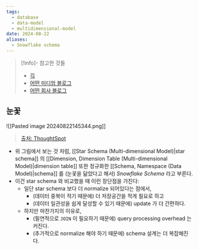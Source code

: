 ```yaml
---
tags:
  - database
  - data-model
  - multidimensional-model
date: 2024-08-22
aliases:
  - Snowflake schema
---
```

> [!info]- 참고한 것들
> - [긱](https://www.geeksforgeeks.org/multidimensional-data-model/)
> - [어떤 미디엄 블로그](https://medium.com/@parklaus1078/olap-302f30c0d0c5)
> - [어떤 회사 블로그](https://www.thoughtspot.com/data-trends/data-modeling/star-schema-vs-snowflake-schema)

## 눈꽃

![[Pasted image 20240822145344.png]]
> [출처: ThoughtSpot](https://www.thoughtspot.com/data-trends/data-modeling/star-schema-vs-snowflake-schema)

- 위 그림에서 보는 것 처럼, [[Star Schema (Multi-dimensional Model)|star schema]] 의 [[Dimension, Dimension Table (Multi-dimensional Model)|dimension table]] 또한 정규화한 [[Schema, Namespace (Data Model)|schema]] 를 (눈꽃을 닮았다고 해서) *Snowflake Schema* 라고 부른다.
- 이건 star schema 와 비교했을 때 이런 장단점을 가진다:
	- 일단 star schema 보다 더 normalize 되어있다는 점에서,
		- (데이터 중복이 적기 때문에) 더 저장공간을 적게 필요로 하고
		- (데이터 일관성을 쉽게 달성할 수 있기 때문에) update 가 더 간편하다.
	- 하지만 마찬가지의 이유로,
		- (필연적으로 `JOIN` 이 필요하기 때문에) query processing overhead 는 커진다.
		- (추가적으로 normalize 해야 하기 때문에) schema 설계는 더 복잡해진다.